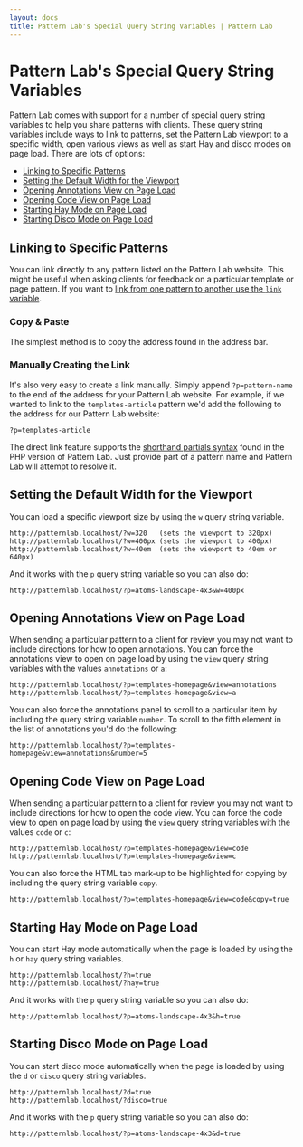 ```yaml
---
layout: docs
title: Pattern Lab's Special Query String Variables | Pattern Lab
---
```


# Pattern Lab's Special Query String Variables

Pattern Lab comes with support for a number of special query string variables to help you share patterns with clients. These query string variables include ways to link to patterns, set the Pattern Lab viewport to a specific width, open various views as well as start Hay and disco modes on page load. There are lots of options:

* [Linking to Specific Patterns](#link-pattern)
* [Setting the Default Width for the Viewport](#default-width)
* [Opening Annotations View on Page Load](#annotations-view)
* [Opening Code View on Page Load](#code-view)
* [Starting Hay Mode on Page Load](#hay-mode)
* [Starting Disco Mode on Page Load](#disco-mode)

## <span id="link-pattern"></span>Linking to Specific Patterns

You can link directly to any pattern listed on the Pattern Lab website. This might be useful when asking clients for feedback on a particular template or page pattern. If you want to [link from one pattern to another use the `link` variable](/docs/data-link-variable.html).

### Copy & Paste

The simplest method is to copy the address found in the address bar.

### Manually Creating the Link

It's also very easy to create a link manually. Simply append `?p=pattern-name` to the end of the address for your Pattern Lab website. For example, if we wanted to link to the `templates-article` pattern we'd add the following to the address for our Pattern Lab website:

    ?p=templates-article

The direct link feature supports the [shorthand partials syntax](/docs/pattern-including.html) found in the PHP version of Pattern Lab. Just provide part of a pattern name and Pattern Lab will attempt to resolve it. 

## <span id="default-width"></span>Setting the Default Width for the Viewport

You can load a specific viewport size by using the `w` query string variable.

    http://patternlab.localhost/?w=320   (sets the viewport to 320px)
    http://patternlab.localhost/?w=400px (sets the viewport to 400px)
    http://patternlab.localhost/?w=40em  (sets the viewport to 40em or 640px)

And it works with the `p` query string variable so you can also do:

    http://patternlab.localhost/?p=atoms-landscape-4x3&w=400px

## <span id="annotations-view"></span>Opening Annotations View on Page Load

When sending a particular pattern to a client for review you may not want to include directions for how to open annotations. You can force the annotations view to open on page load by using the `view` query string variables with the values `annotations` or `a`:

    http://patternlab.localhost/?p=templates-homepage&view=annotations
    http://patternlab.localhost/?p=templates-homepage&view=a

You can also force the annotations panel to scroll to a particular item by including the query string variable `number`. To scroll to the fifth element in the list of annotations you'd do the following:

    http://patternlab.localhost/?p=templates-homepage&view=annotations&number=5

## <span id="code-view"></span>Opening Code View on Page Load

When sending a particular pattern to a client for review you may not want to include directions for how to open the code view. You can force the code view to open on page load by using the `view` query string variables with the values `code` or `c`:

    http://patternlab.localhost/?p=templates-homepage&view=code
    http://patternlab.localhost/?p=templates-homepage&view=c

You can also force the HTML tab mark-up to be highlighted for copying by including the query string variable `copy`.

    http://patternlab.localhost/?p=templates-homepage&view=code&copy=true

## <span id="hay-mode"></span>Starting Hay Mode on Page Load

You can start Hay mode automatically when the page is loaded by using the `h` or `hay` query string variables.

    http://patternlab.localhost/?h=true
    http://patternlab.localhost/?hay=true

And it works with the `p` query string variable so you can also do:

    http://patternlab.localhost/?p=atoms-landscape-4x3&h=true

## <span id="disco-mode"></span>Starting Disco Mode on Page Load

You can start disco mode automatically when the page is loaded by using the `d` or `disco` query string variables.

    http://patternlab.localhost/?d=true
    http://patternlab.localhost/?disco=true

And it works with the `p` query string variable so you can also do:

    http://patternlab.localhost/?p=atoms-landscape-4x3&d=true